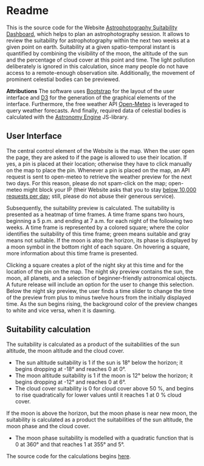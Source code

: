 # Readme

This is the source code for the Website [Astrophotography Suitability Dashboard](https://rue-a.github.io/AstroPhotoSuitability/), which helps to plan an astrophotography session. It allows to review the suitability for astrophotography within the next two weeks at a given point on earth. Suitability at a given spatio-temporal instant is quantified by combining the visibility of the moon, the altitude of the sun and the percentage of cloud cover at this point and time. The light pollution deliberately is ignored in this calculation, since many people do not have access to a remote-enough observation site. Additionally, the movement of prominent celestial bodies can be previewed.

__Attributions__
The software uses [Bootstrap](https://getbootstrap.com/) for the layout of the user interface and [D3](https://d3js.org/) for the generation of the graphical elements of the interface. Furthermore, the free weather API [Open-Meteo](https://open-meteo.com/) is leveraged to query weather forecasts. And finally, required data of celestial bodies is calculated with the [Astronomy Engine](https://github.com/cosinekitty/astronomy) JS-library.

## User Interface

The central control element of the Website is the map. When the user open the page, they are asked to if the page is allowed to use their location. If yes, a pin is placed at their location; otherwise they have to click manually on the map to place the pin. Whenever a pin is placed on the map, an API request is sent to open-meteo to retrieve the weather preview for the next two days. For this reason, please do not spam-click on the map; open-meteo might block your IP (their Website asks that you to stay [below 10,000 requests per day](https://open-meteo.com/en/pricing/); still, please do not abuse their generous service).

Subsequently, the suitability preview is calculated. The suitability is presented as a heatmap of time frames. A time frame spans two hours, beginning a 5 p.m. and ending at 7 a.m. for each night of the following two weeks. A time frame is represented by a colored square; where the color identifies the suitability of this time frame; green means suitable and gray means not suitable. If the moon is atop the horizon, its phase is displayed by a moon symbol in the bottom right of each square. On hovering a square, more information about this time frame is presented.

Clicking a square creates a plot of the night sky at this time and for the location of the pin on the map. The night sky preview contains the sun, the moon, all planets, and a selection of beginner-friendly astronomical objects. A future release will include an option for the user to change this selection. Below the night sky preview, the user finds a time slider to change the time of the preview from plus to minus twelve hours from the initially displayed time. As the sun begins rising, the background color of the preview changes to white and vice versa, when it is dawning.


## Suitability calculation

The suitability is calculated as a product of the suitabilities of the sun altitude, the moon altitude and the cloud cover.

- The sun altitude suitability is 1 if the sun is 18° below the horizon; it begins dropping at -18° and reaches 0 at 0°.
- The moon altitude suitability is 1 if the moon is 12° below the horizon; it begins dropping at -12° and reaches 0 at 6°.
- The cloud cover suitability is 0 for cloud cover above 50 %, and begins to rise quadratically for lower values until it reaches 1 at 0 % cloud cover.

If the moon is above the horizon, but the moon phase is near new moon, the suitability is calculated as a product the suitabilities of the sun altitude, the moon phase and the cloud cover. 

- The moon phase suitability is modelled with a quadratic function that is 0 at 360° and that reaches 1 at 355° and 5°.


The source code for the calculations begins [here](https://github.com/rue-a/AstroPhotoSuitability/blob/master/js/aggregate_data.js#L127).